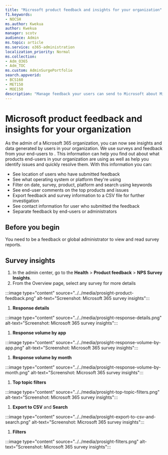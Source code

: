 ```yaml
---
title: "Microsoft product feedback and insights for your organization"
f1.keywords:
- NOCSH
ms.author: Kwekua
author: Kwekua
manager: scotv
audience: Admin
ms.topic: article
ms.service: o365-administration
localization_priority: Normal
ms.collection: 
- Adm_O365
- Adm_TOC
ms.custom: AdminSurgePortfolio
search.appverid:
- BCS160
- MET150
- MOE150
description: "Manage feedback your users can send to Microsoft about Microsoft products."
---
```


# Microsoft product feedback and insights for your organization

As the admin of a Microsoft 365 organization, you can now see insights and data generated by users in your organization. We use surveys and feedback from your end-users to . This information can help you find out about what products end-users in your organization are using as well as help you identify issues and quickly resolve them. With this information you can:

- See location of users who have submitted feedback
- See what operating system or platform they're using
- Filter on date, survey, product, platform and search using keywords
- See end-user comments on the top products and issues
- Export feedback and survey information to a CSV file for further investigation
- See contact information for user who submitted the feedback
- Separate feedback by end-users or administrators

## Before you begin

You need to be a feedback or global administrator to view and read survey reports.

## Survey insights

1. In the admin center, go to the **Health** > **Product feedback** > **NPS Survey Insights**.
2. From the Overview page, select any survey for more details

:::image type="content" source="../../media/prosight-product-feedback.png" alt-text="Screenshot: Microsoft 365 survey insights":::

1. **Response details**

:::image type="content" source="../../media/prosight-response-details.png" alt-text="Screenshot: Microsoft 365 survey insights":::

1. **Response volume by app**

:::image type="content" source="../../media/prosight-response-volume-by-app.png" alt-text="Screenshot: Microsoft 365 survey insights":::

1. **Response volume by month**

:::image type="content" source="../../media/prosight-response-volume-by-month.png" alt-text="Screenshot: Microsoft 365 survey insights":::

1. **Top topic filters**

:::image type="content" source="../../media/prosight-top-topic-filters.png" alt-text="Screenshot: Microsoft 365 survey insights":::

1. **Export to CSV** and **Search**

:::image type="content" source="../../media/prosight-export-to-csv-and-search.png" alt-text="Screenshot: Microsoft 365 survey insights":::

1. **Filters**

:::image type="content" source="../../media/prosight-filters.png" alt-text="Screenshot: Microsoft 365 survey insights":::
